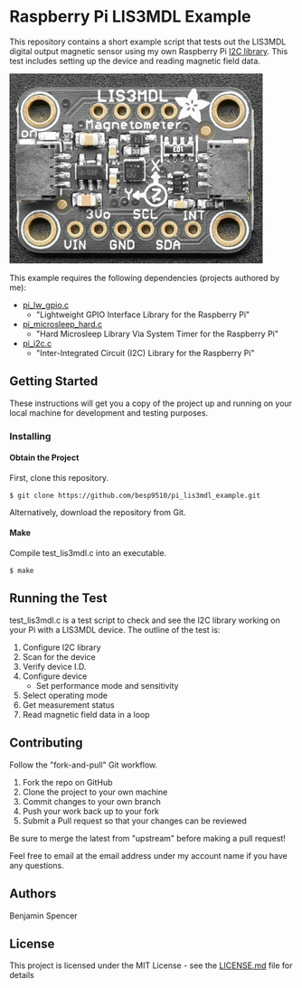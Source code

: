 # Raspberry Pi LIS3MDL Example

This repository contains a short example script that tests out the LIS3MDL digital output magnetic sensor using my own Raspberry Pi [I2C library](https://github.com/besp9510/pi_i2c). This test includes setting up the device and reading magnetic field data.

![gpio](images/lis3mdl.jpg)

This example requires the following dependencies (projects authored by me):
* [pi_lw_gpio.c](https://github.com/besp9510/pi_lw_gpio)
    * "Lightweight GPIO Interface Library for the Raspberry Pi"
* [pi_microsleep_hard.c](https://github.com/besp9510/pi_microsleep_hard)
    * "Hard Microsleep Library Via System Timer for the Raspberry Pi"
* [pi_i2c.c](https://github.com/besp9510/pi_i2c)
    * "Inter-Integrated Circuit (I2C) Library for the Raspberry Pi"

## Getting Started

These instructions will get you a copy of the project up and running on your local machine for development and testing purposes.

### Installing

#### Obtain the Project

First, clone this repository.

```
$ git clone https://github.com/besp9510/pi_lis3mdl_example.git
```

Alternatively, download the repository from Git.

#### Make

Compile test_lis3mdl.c into an executable.

```
$ make
```

## Running the Test

test_lis3mdl.c is a test script to check and see the I2C library working on your Pi with a LIS3MDL device. The outline of the test is:
1. Configure I2C library
2. Scan for the device
3. Verify device I.D.
4. Configure device
    * Set performance mode and sensitivity
5. Select operating mode
6. Get measurement status
7. Read magnetic field data in a loop

## Contributing
Follow the "fork-and-pull" Git workflow.
1. Fork the repo on GitHub
2. Clone the project to your own machine
3. Commit changes to your own branch
4. Push your work back up to your fork
5. Submit a Pull request so that your changes can be reviewed

Be sure to merge the latest from "upstream" before making a pull request!

Feel free to email at the email address under my account name if you have any questions.
## Authors

Benjamin Spencer

## License

This project is licensed under the MIT License - see the [LICENSE.md](LICENSE.md) file for details